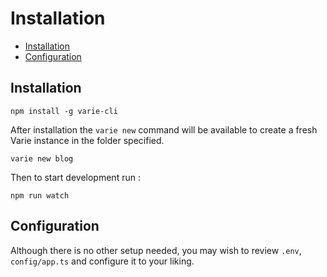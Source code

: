 # Installation

- [Installation](#installation)
- [Configuration](#configuration)

## Installation

`npm install -g varie-cli`

After installation the `varie new` command will be available to create a fresh Varie instance in the folder specified.

`varie new blog`

Then to start development run :

`npm run watch`

## Configuration

Although there is no other setup needed, you may wish to review `.env`, `config/app.ts` and configure it to your liking.
